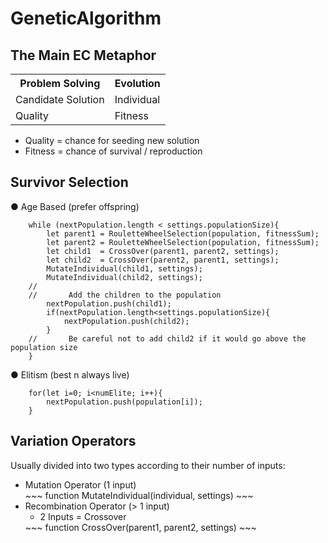 # GeneticAlgorithm

## The Main EC Metaphor
<table>
  <tr>
    <th>Problem Solving</th>
    <th>Evolution</th>
  </tr>
  <tr>
    <td>Candidate Solution</td>
    <td>Individual</td>
  </tr>
  <tr>
    <td>Quality</td>
    <td>Fitness</td>
  </tr>
</table>
<ul>
<li> Quality = chance for seeding new solution </li>
<li> Fitness = chance of survival / reproduction </li>
</ul>

## Survivor Selection

● Age Based (prefer offspring) 

~~~
    while (nextPopulation.length < settings.populationSize){
        let parent1 = RouletteWheelSelection(population, fitnessSum);
        let parent2 = RouletteWheelSelection(population, fitnessSum);
        let child1  = CrossOver(parent1, parent2, settings);
        let child2  = CrossOver(parent2, parent1, settings);
        MutateIndividual(child1, settings);
        MutateIndividual(child2, settings);
    //
    //       Add the children to the population
        nextPopulation.push(child1);
        if(nextPopulation.length<settings.populationSize){
            nextPopulation.push(child2);
        }
    //       Be careful not to add child2 if it would go above the population size
    }
~~~
● Elitism (best n always live)
~~~
    for(let i=0; i<numElite; i++){
        nextPopulation.push(population[i]);
    }
~~~

## Variation Operators
Usually divided into two types according to their
number of inputs:
<ul>
<li> Mutation Operator (1 input) </li>
  ~~~
  function MutateIndividual(individual, settings)
  ~~~
<li> Recombination Operator (> 1 input) 
<ul><li> 2 Inputs = Crossover </li> </ul> </li>
  ~~~
  function CrossOver(parent1, parent2, settings)
  ~~~
</ul>
